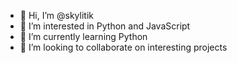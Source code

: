 - 👋 Hi, I’m @skylitik
- 👀 I’m interested in Python and JavaScript
- 🌱 I’m currently learning Python
- 💞️ I’m looking to collaborate on interesting projects


<!---
skylitik/skylitik is a ✨ special ✨ repository because its `README.md` (this file) appears on your GitHub profile.
You can click the Preview link to take a look at your changes.
--->
